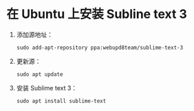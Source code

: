# 在 Ubuntu 上安装 Subline text 3

1. 添加源地址：

   `sudo add-apt-repository ppa:webupd8team/sublime-text-3`

2. 更新源：

   `sudo apt update`

3. 安装 Sublime text 3：

   `sudo apt install sublime-text`
